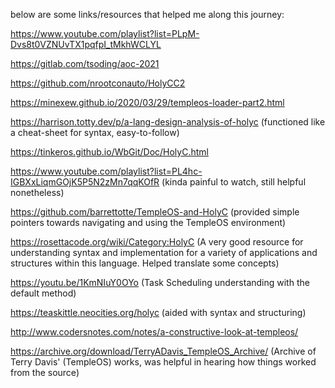 below are some links/resources that helped me along this journey:

https://www.youtube.com/playlist?list=PLpM-Dvs8t0VZNUvTX1pqfpI_tMkhWCLYL

https://gitlab.com/tsoding/aoc-2021

https://github.com/nrootconauto/HolyCC2

https://minexew.github.io/2020/03/29/templeos-loader-part2.html

https://harrison.totty.dev/p/a-lang-design-analysis-of-holyc (functioned like a cheat-sheet for syntax, easy-to-follow)

https://tinkeros.github.io/WbGit/Doc/HolyC.html

https://www.youtube.com/playlist?list=PL4hc-IGBXxLiqmGOjK5P5N2zMn7qqKOfR (kinda painful to watch, still helpful nonetheless)

https://github.com/barrettotte/TempleOS-and-HolyC (provided simple pointers towards navigating and using the TempleOS environment)

https://rosettacode.org/wiki/Category:HolyC (A very good resource for understanding syntax and implementation for a variety of applications and structures within this language. Helped translate some concepts)

https://youtu.be/1KmNIuY0OYo (Task Scheduling understanding with the default method)

https://teaskittle.neocities.org/holyc (aided with syntax and structuring)

http://www.codersnotes.com/notes/a-constructive-look-at-templeos/

https://archive.org/download/TerryADavis_TempleOS_Archive/ (Archive of Terry Davis' (TempleOS) works, was helpful in hearing how things worked from the source)
